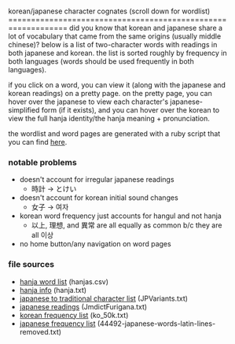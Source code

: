 <div class="box">
korean/japanese character cognates (scroll down for wordlist)
=============================================================
did you know that korean and japanese share a lot of vocabulary that came from the same origins (usually middle chinese)? below is a list of two-character words with readings in both japanese and korean. the list is sorted roughly by frequency in both languages (words should be used frequently in both languages).

if you click on a word, you can view it (along with the japanese and korean readings) on a pretty page. on the pretty page, you can hover over the japanese to view each character's japanese-simplified form (if it exists), and you can hover over the korean to view the full hanja identity/the hanja meaning + pronunciation.

the wordlist and word pages are generated with a ruby script that you can find [here](https://github.com/hywn/han).

### notable problems
- doesn't account for irregular japanese readings
	- 時計 -> とけい
- doesn't account for korean initial sound changes
	- 女子 -> 여자
- korean word frequency just accounts for hangul and not hanja
	- 以上, 理想, and 異常 are all equally as common b/c they are all 이상
- no home button/any navigation on word pages

### file sources
- [hanja word list](https://github.com/dbravender/hanja-dictionary) (hanjas.csv)
- [hanja info](https://github.com/myungcheol/hanja) (hanja.txt)
- [japanese to traditional character list](https://github.com/pinedance/hanTNsrc) (JPVariants.txt)
- [japanese readings](https://github.com/Doublevil/JmdictFurigana) (JmdictFurigana.txt)
- [korean frequency list](https://github.com/oprogramador/most-common-words-by-language) (ko_50k.txt)
- [japanese frequency list](https://github.com/hingston/japanese) (44492-japanese-words-latin-lines-removed.txt)
</div>

<style>
body {
	margin: 5em;

	display: flex;
	flex-direction: column;
	align-items: center;
}

.box { padding: 1em; width: 32em }

td { border: none; padding: 0.2em 1.2em 0.2em 1.2em }
</style>